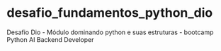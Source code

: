 # desafio_fundamentos_python_dio
Desafio Dio - Módulo dominando python e suas estruturas - bootcamp Python AI Backend Developer
